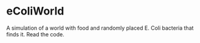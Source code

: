 # eColiWorld
A simulation of a world with food and randomly placed E. Coli bacteria that finds it. Read the code.
